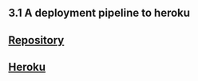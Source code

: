 ## 3.1 A deployment pipeline to heroku

## [Repository](https://github.com/Cell9/docker-hy.github.io)

## [Heroku](https://devopsdocker31.herokuapp.com/)